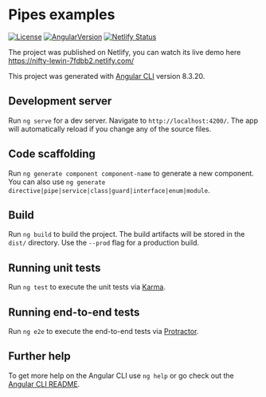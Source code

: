 # Pipes examples

[![License](http://img.shields.io/:license-mit-blue.svg)](https://github.com/lytves/vue-basic-authentication-example/blob/master/LICENSE)
[![AngularVersion](https://img.shields.io/badge/Angular-8.3.21-red)](https://img.shields.io/badge/Angular-8.3.21-red)
[![Netlify Status](https://api.netlify.com/api/v1/badges/333fe3db-3fc2-43bf-9521-9511c0f19bb9/deploy-status)](https://app.netlify.com/sites/nifty-lewin-7fdbb2/deploys)

The project was published on Netlify, you can watch its live demo here https://nifty-lewin-7fdbb2.netlify.com/

This project was generated with [Angular CLI](https://github.com/angular/angular-cli) version 8.3.20.

## Development server

Run `ng serve` for a dev server. Navigate to `http://localhost:4200/`. The app will automatically reload if you change any of the source files.

## Code scaffolding

Run `ng generate component component-name` to generate a new component. You can also use `ng generate directive|pipe|service|class|guard|interface|enum|module`.

## Build

Run `ng build` to build the project. The build artifacts will be stored in the `dist/` directory. Use the `--prod` flag for a production build.

## Running unit tests

Run `ng test` to execute the unit tests via [Karma](https://karma-runner.github.io).

## Running end-to-end tests

Run `ng e2e` to execute the end-to-end tests via [Protractor](http://www.protractortest.org/).

## Further help

To get more help on the Angular CLI use `ng help` or go check out the [Angular CLI README](https://github.com/angular/angular-cli/blob/master/README.md).

